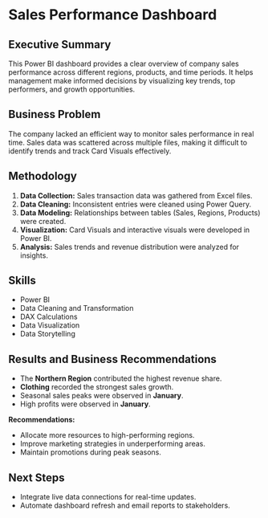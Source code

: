 # Sales Performance Dashboard

## Executive Summary
This Power BI dashboard provides a clear overview of company sales performance across different regions, products, and time periods. It helps management make informed decisions by visualizing key trends, top performers, and growth opportunities.

## Business Problem
The company lacked an efficient way to monitor sales performance in real time. Sales data was scattered across multiple files, making it difficult to identify trends and track Card Visuals effectively.

## Methodology
1. **Data Collection:** Sales transaction data was gathered from Excel files.  
2. **Data Cleaning:** Inconsistent entries were cleaned using Power Query.  
3. **Data Modeling:** Relationships between tables (Sales, Regions, Products) were created.  
4. **Visualization:** Card Visuals and interactive visuals were developed in Power BI.  
5. **Analysis:** Sales trends and revenue distribution were analyzed for insights.

## Skills
- Power BI  
- Data Cleaning and Transformation  
- DAX Calculations  
- Data Visualization  
- Data Storytelling  

## Results and Business Recommendations
- The **Northern Region** contributed the highest revenue share.  
- **Clothing** recorded the strongest sales growth.  
- Seasonal sales peaks were observed in **January**.
- High profits were observed in **January**.

**Recommendations:**  
- Allocate more resources to high-performing regions.  
- Improve marketing strategies in underperforming areas.  
- Maintain promotions during peak seasons.

## Next Steps
- Integrate live data connections for real-time updates.  
- Automate dashboard refresh and email reports to stakeholders.
